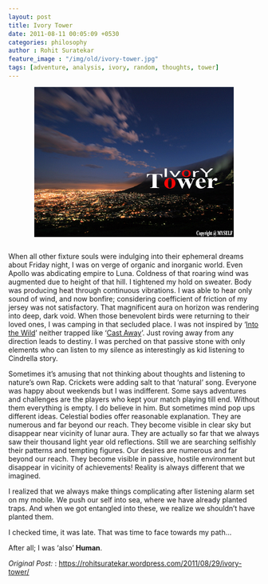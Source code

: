 ```yaml
---
layout: post
title: Ivory Tower
date: 2011-08-11 00:05:09 +0530
categories: philosophy
author : Rohit Suratekar
feature_image : "/img/old/ivory-tower.jpg"
tags: [adventure, analysis, ivory, random, thoughts, tower]
---
```

<div style="width:100%; display: flex;">
<img src="/img/old/ivory-tower.jpg" alt="Drawing" style="width: 400px; max-width: 100%; margin: auto;"/>
</div>
<div style="height:16px;"></div>

When all other fixture souls were indulging into their ephemeral dreams about Friday night, I was on verge of organic and inorganic world. Even Apollo was abdicating empire to Luna. Coldness of that roaring wind was augmented due to height of that hill. I tightened my hold on sweater. Body was producing heat through continuous vibrations. I was able to hear only sound of wind, and now bonfire; considering coefficient of friction of my jersey was not satisfactory. That magnificent aura on horizon was rendering into deep, dark void. When those benevolent birds were returning to their loved ones, I was camping in that secluded place. I was not inspired by ‘<a href="http://www.imdb.com/title/tt0758758/" target="_blank">Into the Wild</a>’ neither trapped like ‘<a href="http://www.imdb.com/title/tt0162222/" target="_blank">Cast Away</a>’. Just roving away from any direction leads to destiny. I was perched on that passive stone with only elements who can listen to my silence as interestingly as kid listening to Cindrella story.

Sometimes it’s amusing that not thinking about thoughts and listening to nature’s own Rap. Crickets were adding salt to that ‘natural’ song. Everyone was happy about weekends but I was indifferent. Some says adventures and challenges are the players who kept your match playing till end. Without them everything is empty. I do believe in him. But sometimes mind pop ups different ideas. Celestial bodies offer reasonable explanation. They are numerous and far beyond our reach. They become visible in clear sky but disappear near vicinity of lunar aura. They are actually so far that we always saw their thousand light year old reflections. Still we are searching selfishly their patterns and tempting figures. Our desires are numerous and far beyond our reach. They become visible in passive, hostile environment but disappear in vicinity of achievements! Reality is always different that we imagined.

I realized that we always make things complicating after listening alarm set on my mobile. We push our self into sea, where we have already planted traps. And when we got entangled into these, we realize we shouldn’t have planted them.

I checked time, it was late. That was time to face towards my path…

After all; I was ‘also’ **Human**.



_Original Post:_ : <a href="https://rohitsuratekar.wordpress.com/2011/08/29/ivory-tower/"> https://rohitsuratekar.wordpress.com/2011/08/29/ivory-tower/ </a>